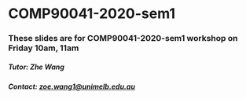# COMP90041-2020-sem1
### These slides are for COMP90041-2020-sem1 workshop on Friday 10am, 11am
##### Tutor: Zhe Wang    
##### Contact: zoe.wang1@unimelb.edu.au
